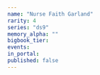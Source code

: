 ```yaml
---
name: "Nurse Faith Garland"
rarity: 4
series: "ds9"
memory_alpha: ""
bigbook_tier:
events:
in_portal:
published: false
---
```

